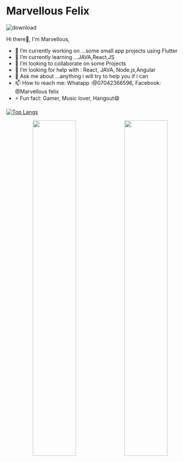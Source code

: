 # Marvellous Felix
![download](https://user-images.githubusercontent.com/73255283/96790561-55278500-138a-11eb-8649-e7b496b786ac.jpg)


Hi there👋, I'm Marvellous,

- 🔭 I’m currently working on ...some small app projects using Flutter
- 🌱 I’m currently learning ...JAVA,React,JS
- 👯 I’m looking to collaborate on some Projects
- 🤔 I’m looking for help with : React, JAVA, Node.js,Angular
- 💬 Ask me about ...anything i will try to help you if i can
- 📫 How to reach me: Whatapp :@07042366596, Facebook: @Marvellous felix
- ⚡ Fun fact: Gamer, Music lover, Hangout😄

[![Top Langs](https://github-readme-stats.vercel.app/api/top-langs/?username=KiddyCodes)](https://github.com/anuraghazra/github-readme-stats)

<p align="center">
  <img width="48%" src="https://github-readme-stats.vercel.app/api?username=KiddyCodes&show_icons=true&theme=tokyonight" />
  <img width="48%" src="https://github-readme-streak-stats.herokuapp.com/?user=KiddyCodes&theme=tokyonight" />
</p>
